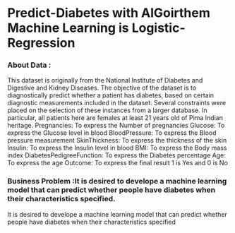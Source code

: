 # Predict-Diabetes with AlGoirthem Machine Learning is Logistic-Regression


### About Data :
This dataset is originally from the National Institute of Diabetes and Digestive and Kidney Diseases. The objective of the dataset is to diagnostically predict whether a patient has diabetes, based on certain diagnostic measurements included in the dataset. Several constraints were placed on the selection of these instances from a larger database. In particular, all patients here are females at least 21 years old of Pima Indian heritage. Pregnancies: To express the Number of pregnancies Glucose: To express the Glucose level in blood BloodPressure: To express the Blood pressure measurement SkinThickness: To express the thickness of the skin Insulin: To express the Insulin level in blood BMI: To express the Body mass index DiabetesPedigreeFunction: To express the Diabetes percentage Age: To express the age Outcome: To express the final result 1 is Yes and 0 is No



### Business Problem :It is desired to develope a machine learning model that can predict whether people have diabetes when their characteristics specified.
It is desired to develope a machine learning model that can predict whether people have diabetes when their characteristics specified
